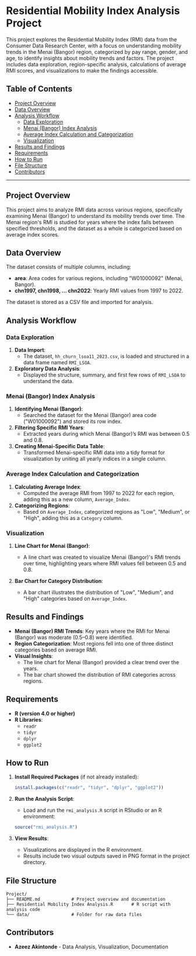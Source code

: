 

# Residential Mobility Index Analysis Project

This project explores the Residential Mobility Index (RMI) data from the Consumer Data Research Center, with a focus on understanding mobility trends in the Menai (Bangor) region, categorized by pay range, gender, and age, to identify insights about mobility trends and factors. The project includes data exploration, region-specific analysis, calculations of average RMI scores, and visualizations to make the findings accessible.

## Table of Contents

- [Project Overview](#project-overview)
- [Data Overview](#data-overview)
- [Analysis Workflow](#analysis-workflow)
  - [Data Exploration](#data-exploration)
  - [Menai (Bangor) Index Analysis](#menai-bangor-index-analysis)
  - [Average Index Calculation and Categorization](#average-index-calculation-and-categorization)
  - [Visualization](#visualization)
- [Results and Findings](#results-and-findings)
- [Requirements](#requirements)
- [How to Run](#how-to-run)
- [File Structure](#file-structure)
- [Contributors](#contributors)

---

## Project Overview

This project aims to analyze RMI data across various regions, specifically examining Menai (Bangor) to understand its mobility trends over time. The Menai region's RMI is studied for years where the index falls between specified thresholds, and the dataset as a whole is categorized based on average index scores.

## Data Overview

The dataset consists of multiple columns, including:
- **area**: Area codes for various regions, including "W01000092" (Menai, Bangor).
- **chn1997, chn1998, ... chn2022**: Yearly RMI values from 1997 to 2022.

The dataset is stored as a CSV file and imported for analysis.

## Analysis Workflow

### Data Exploration
1. **Data Import**:
   - The dataset, `hh_churn_lsoa11_2023.csv`, is loaded and structured in a data frame named `RMI_LSOA`.
2. **Exploratory Data Analysis**:
   - Displayed the structure, summary, and first few rows of `RMI_LSOA` to understand the data.

### Menai (Bangor) Index Analysis
1. **Identifying Menai (Bangor)**:
   - Searched the dataset for the Menai (Bangor) area code ("W01000092") and stored its row index.
2. **Filtering Specific RMI Years**:
   - Extracted years during which Menai (Bangor)’s RMI was between 0.5 and 0.8.
3. **Creating Menai-Specific Data Table**:
   - Transformed Menai-specific RMI data into a tidy format for visualization by uniting all yearly indices in a single column.

### Average Index Calculation and Categorization
1. **Calculating Average Index**:
   - Computed the average RMI from 1997 to 2022 for each region, adding this as a new column, `Average_Index`.
2. **Categorizing Regions**:
   - Based on `Average_Index`, categorized regions as "Low", "Medium", or "High", adding this as a `Category` column.

### Visualization
1. **Line Chart for Menai (Bangor)**:
   - A line chart was created to visualize Menai (Bangor)'s RMI trends over time, highlighting years where RMI values fell between 0.5 and 0.8.
   
2. **Bar Chart for Category Distribution**:
   - A bar chart illustrates the distribution of "Low", "Medium", and "High" categories based on `Average_Index`.

## Results and Findings

- **Menai (Bangor) RMI Trends**: Key years where the RMI for Menai (Bangor) was moderate (0.5–0.8) were identified.
- **Region Categorization**: Most regions fell into one of three distinct categories based on average RMI.
- **Visual Insights**:
   - The line chart for Menai (Bangor) provided a clear trend over the years.
   - The bar chart showed the distribution of RMI categories across regions.

## Requirements

- **R (version 4.0 or higher)**
- **R Libraries**:
  - `readr`
  - `tidyr`
  - `dplyr`
  - `ggplot2`

## How to Run

1. **Install Required Packages** (if not already installed):
   ```R
   install.packages(c("readr", "tidyr", "dplyr", "ggplot2"))
   ```

2. **Run the Analysis Script**:
   - Load and run the `rmi_analysis.R` script in RStudio or an R environment:
   ```R
   source("rmi_analysis.R")
   ```

3. **View Results**:
   - Visualizations are displayed in the R environment.
   - Results include two visual outputs saved in PNG format in the project directory.

## File Structure

```plaintext
Project/
├── README.md            # Project overview and documentation
├── Residential Mobility Index Analysis.R       # R script with analysis code
└── data/                # Folder for raw data files

```

## Contributors

- **Azeez Akintonde** - Data Analysis, Visualization, Documentation


